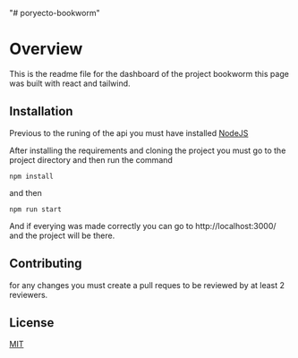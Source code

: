 "# poryecto-bookworm" 

# Overview

This is the readme file for the dashboard of the project bookworm this page was built with react and tailwind.

## Installation

Previous to the runing of the api you must have installed [NodeJS](https://nodejs.org/es/)

After installing the requirements and cloning the project you must go to the project directory and then run the command 
```
npm install 
```
and then 
```
npm run start
```
And if everying was made correctly you can go to http://localhost:3000/ and the project will be there.



## Contributing
for any changes you must create a pull reques to be reviewed by at least 2 reviewers.

## License
[MIT](https://choosealicense.com/licenses/mit/)
